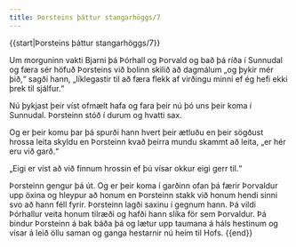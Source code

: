 ```yaml
---
title: Þorsteins þáttur stangarhöggs/7
---
```


{{start|Þorsteins þáttur stangarhöggs/7}}
<Book>

Um morguninn vakti Bjarni þá Þórhall og Þorvald og bað þá ríða í Sunnudal og færa sér höfuð Þorsteins við bolinn skilið að dagmálum „og þykir mér þið,“ sagði hann, „líklegastir til að færa flekk af virðingu minni ef ég hefi ekki þrek til sjálfur.“

Nú þykjast þeir víst ofmælt hafa og fara þeir nú þó uns þeir koma í Sunnudal. Þorsteinn stóð í durum og hvatti sax.

Og er þeir komu þar þá spurði hann hvert þeir ætluðu en þeir sögðust hrossa leita skyldu en Þorsteinn kvað þeirra mundu skammt að leita, „er hér eru við garð.“

„Eigi er víst að við finnum hrossin ef þú vísar okkur eigi gerr til.“

Þorsteinn gengur þá út. Og er þeir koma í garðinn ofan þá færir Þorvaldur upp öxina og hleypur að honum en Þorsteinn stakk við honum hendi sinni svo að hann féll fyrir. Þorsteinn lagði saxinu í gegnum hann. Þá vildi Þórhallur veita honum tilræði og hafði hann slíka för sem Þorvaldur. Þá bindur Þorsteinn á bak báða þá og lætur upp taumana á háls hestinum og vísar á leið öllu saman og ganga hestarnir nú heim til Hofs.
</Book>
{{end}}